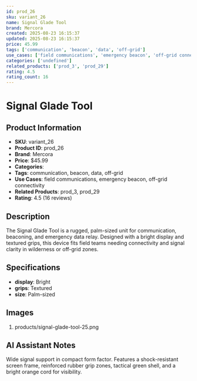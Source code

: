 ```yaml
---
id: prod_26
sku: variant_26
name: Signal Glade Tool
brand: Mercora
created: 2025-08-23 16:15:37
updated: 2025-08-23 16:15:37
price: 45.99
tags: ['communication', 'beacon', 'data', 'off-grid']
use_cases: ['field communications', 'emergency beacon', 'off-grid connectivity']
categories: ['undefined']
related_products: ['prod_3', 'prod_29']
rating: 4.5
rating_count: 16
---
```


# Signal Glade Tool

## Product Information
- **SKU**: variant_26
- **Product ID**: prod_26
- **Brand**: Mercora
- **Price**: $45.99
- **Categories**: 
- **Tags**: communication, beacon, data, off-grid
- **Use Cases**: field communications, emergency beacon, off-grid connectivity
- **Related Products**: prod_3, prod_29
- **Rating**: 4.5 (16 reviews)

## Description
The Signal Glade Tool is a rugged, palm-sized unit for communication, beaconing, and emergency data relay. Designed with a bright display and textured grips, this device fits field teams needing connectivity and signal clarity in wilderness or off-grid zones.

## Specifications
- **display**: Bright
- **grips**: Textured
- **size**: Palm-sized

## Images
1. products/signal-glade-tool-25.png

## AI Assistant Notes
Wide signal support in compact form factor. Features a shock-resistant screen frame, reinforced rubber grip zones, tactical green shell, and a bright orange cord for visibility.

